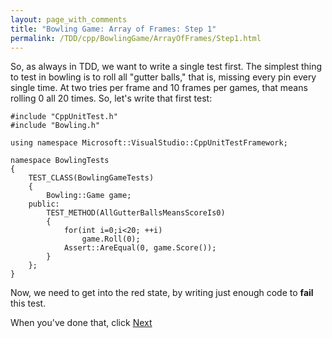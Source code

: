 ```yaml
---
layout: page_with_comments
title: "Bowling Game: Array of Frames: Step 1"
permalink: /TDD/cpp/BowlingGame/ArrayOfFrames/Step1.html
---
```


So, as always in TDD, we want to write a single test first. The simplest thing to test in bowling is to roll all "gutter balls," that is, missing every pin every single time. At two tries per frame and 10 frames per games, that means rolling 0 all 20 times.  So, let's write that first test:

```
#include "CppUnitTest.h"
#include "Bowling.h"

using namespace Microsoft::VisualStudio::CppUnitTestFramework;

namespace BowlingTests
{
    TEST_CLASS(BowlingGameTests)
    {
        Bowling::Game game;
    public:
        TEST_METHOD(AllGutterBallsMeansScoreIs0)
        {
            for(int i=0;i<20; ++i)
                game.Roll(0);
            Assert::AreEqual(0, game.Score());
        }
    };
}
```

Now, we need to get into the red state, by writing just enough code to **fail** this test.

When you've done that, click [Next](Step2.html)
